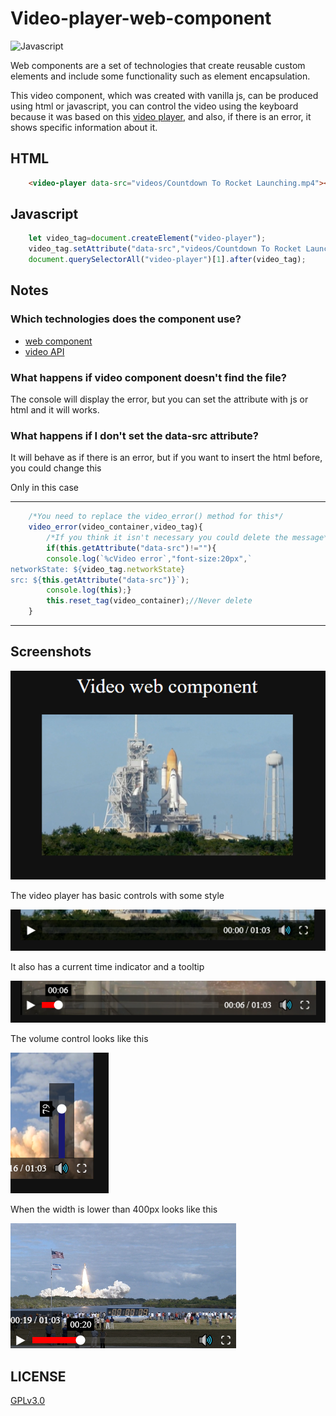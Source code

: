 # Video-player-web-component
![Javascript](https://img.shields.io/badge/javascript-F7DF1E?style=for-the-badge&logo=javascript&logoColor=white&labelColor=101010)

Web components are a set of technologies that create reusable custom elements and include some functionality such as element encapsulation.

This video component, which was created with vanilla js, can be produced using html or javascript, you can control the video using the keyboard because it was based on this [video player](https://github.com/VictorFranco/Custom-video-player), and also, if there is an error, it shows specific information about it.

## HTML
```HTML
    <video-player data-src="videos/Countdown To Rocket Launching.mp4"></video-player>
```
## Javascript
```javascript
    let video_tag=document.createElement("video-player");
    video_tag.setAttribute("data-src","videos/Countdown To Rocket Launching.mp4");
    document.querySelectorAll("video-player")[1].after(video_tag);
```

## Notes
### Which technologies does the component use?
* [web component](https://developer.mozilla.org/en-US/docs/Web/Web_Components "A suite of different technologies")
* [video API](https://developer.mozilla.org/en-US/docs/Learn/JavaScript/Client-side_web_APIs/Video_and_audio_APIs "Video and audio API")
### What happens if video component doesn't find the file?
The console will display the error, but you can set the attribute with js or html and it will works.
### What happens if I don't set the data-src attribute?
It will behave as if there is an error, but if you want to insert the html before, you could change this

Only in this case

---
```javascript
    /*You need to replace the video_error() method for this*/
    video_error(video_container,video_tag){
        /*If you think it isn't necessary you could delete the message*/
        if(this.getAttribute("data-src")!=""){
        console.log(`%cVideo error`,"font-size:20px",`
networkState: ${video_tag.networkState}
src: ${this.getAttribute("data-src")}`);
        console.log(this);}
        this.reset_tag(video_container);//Never delete
    }
```
---

## Screenshots
![](docs/Screenshot.png)

The video player has basic controls with some style

![](docs/Controls.png)

It also has a current time indicator and a tooltip 

![](docs/Time.png)

The volume control looks like this

![](docs/Volume.png)

When the width is lower than 400px looks like this

![](docs/Responsive.png)

## LICENSE
[GPLv3.0](LICENSE)
